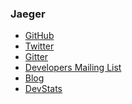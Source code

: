 ### Jaeger

- [GitHub](https://github.com/uber/jaeger)
- [Twitter](https://twitter.com/JaegerTracing)
- [Gitter](https://gitter.im/jaegertracing/Lobby)
- [Developers Mailing
  List](https://groups.google.com/forum/#!forum/jaeger-tracing)
- [Blog](https://medium.com/jaegertracing/)
- [DevStats](https://jaeger.devstats.cncf.io/)
